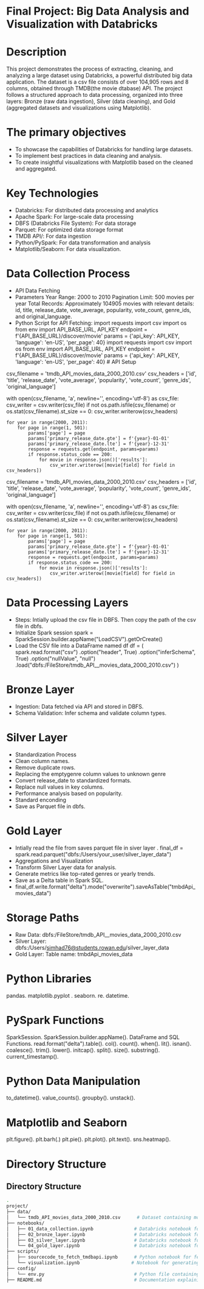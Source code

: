 # Final Project: Big Data Analysis and Visualization with Databricks
# Description
This project demonstrates the process of extracting, cleaning, and analyzing a large dataset using Databricks, a powerful distributed big data application. The dataset is a csv file consists of over 104,905 rows and 8 columns, obtained through TMDB(the movie dtabase) API. The project follows a structured approach to data processing, organized into three layers: Bronze (raw data ingestion), Silver (data cleaning), and Gold (aggregated datasets and visualizations using Matplotlib).
# The primary objectives
- To showcase the capabilities of Databricks for handling large datasets.
- To implement best practices in data cleaning and analysis.
- To create insightful visualizations with Matplotlib based on the cleaned and aggregated.
# Key Technologies
- Databricks: For distributed data processing and analytics
- Apache Spark: For large-scale data processing
- DBFS (Databricks File System): For data storage
- Parquet: For optimized data storage format
- TMDB API/: For data ingestion
- Python/PySpark: For data transformation and analysis
- Matplotlib/Seaborn: For data visualization.
# Data Collection Process
- API Data Fetching
- Parameters
Year Range: 2000 to 2010
Pagination Limit: 500 movies per year
Total Records: Approximately 104905 movies with  relevant details: id, title, release_date, vote_average, popularity, vote_count, genre_ids, and original_language.
- Python Script for API Fetching: 
import requests
import csv
import os
from env import API_BASE_URL, API_KEY
endpoint = f'{API_BASE_URL}/discover/movie'
params = {'api_key': API_KEY, 'language': 'en-US', 'per_page': 40} import requests
import csv
import os
from env import API_BASE_URL, API_KEY
endpoint = f'{API_BASE_URL}/discover/movie'
params = {'api_key': API_KEY, 'language': 'en-US', 'per_page': 40} # API Setup

csv_filename = 'tmdb_API_movies_data_2000_2010.csv'
csv_headers = ['id', 'title', 'release_date', 'vote_average', 'popularity', 'vote_count', 'genre_ids', 'original_language']

with open(csv_filename, 'a', newline='', encoding='utf-8') as csv_file:
    csv_writer = csv.writer(csv_file)
    if not os.path.isfile(csv_filename) or os.stat(csv_filename).st_size == 0:
        csv_writer.writerow(csv_headers)

    for year in range(2000, 2011):
        for page in range(1, 501):
            params['page'] = page
            params['primary_release_date.gte'] = f'{year}-01-01'
            params['primary_release_date.lte'] = f'{year}-12-31'
            response = requests.get(endpoint, params=params)
            if response.status_code == 200:
                for movie in response.json()['results']:
                    csv_writer.writerow([movie[field] for field in csv_headers])


csv_filename = 'tmdb_API_movies_data_2000_2010.csv'
csv_headers = ['id', 'title', 'release_date', 'vote_average', 'popularity', 'vote_count', 'genre_ids', 'original_language']

with open(csv_filename, 'a', newline='', encoding='utf-8') as csv_file:
    csv_writer = csv.writer(csv_file)
    if not os.path.isfile(csv_filename) or os.stat(csv_filename).st_size == 0:
        csv_writer.writerow(csv_headers)

    for year in range(2000, 2011):
        for page in range(1, 501):
            params['page'] = page
            params['primary_release_date.gte'] = f'{year}-01-01'
            params['primary_release_date.lte'] = f'{year}-12-31'
            response = requests.get(endpoint, params=params)
            if response.status_code == 200:
                for movie in response.json()['results']:
                    csv_writer.writerow([movie[field] for field in csv_headers])
# Data Processing Layers
- Steps:
Intially upload the csv file in DBFS. Then copy the path of the csv file in dbfs.
- Initialize Spark session
spark = SparkSession.builder.appName("LoadCSV").getOrCreate()
- Load the CSV file into a DataFrame named df
df = (
spark.read.format("csv")
.option("header", True)
.option("inferSchema", True)
.option("nullValue", "null")
.load("dbfs:/FileStore/tmdb_API__movies_data_2000_2010.csv")
)
# Bronze Layer
- Ingestion: Data fetched via API and stored in DBFS.
- Schema Validation: Infer schema and validate column types.
# Silver Layer
- Standardization Process
- Clean column names.
- Remove duplicate rows.
- Replacing the emptygenre column values to unknown genre
- Convert release_date to standardized formats.
- Replace null values in key columns.
- Performance analysis based on popularity.
- Standard enconding
- Save as Parquet file in dbfs.
# Gold Layer
- Intially read the file from saves parquet file in siver layer . final_df = spark.read.parquet("dbfs:/Users/your_user/silver_layer_data")
- Aggregations and Visualization
- Transform Silver Layer data for analysis.
- Generate metrics like top-rated genres or yearly trends.
- Save as a Delta table in Spark SQL.
- final_df.write.format("delta").mode("overwrite").saveAsTable("tmbdApi_movies_data")
# Storage Paths
- Raw Data: dbfs:/FileStore/tmdb_API__movies_data_2000_2010.csv
- Silver Layer: dbfs:/Users/simhad76@students.rowan.edu/silver_layer_data
- Gold Layer: Table name: tmbdApi_movies_data
# Python Libraries
pandas.
matplotlib.pyplot .
seaborn.
re.
datetime.
# PySpark Functions
SparkSession.
SparkSession.builder.appName(). 
DataFrame and SQL Functions.
read.format("delta").table().
col().
count().
when().
lit().
isnan().
coalesce().
trim().
lower().
initcap().
split().
size().
substring().
current_timestamp().
# Python Data Manipulation
to_datetime().
value_counts().
groupby().
unstack().
# Matplotlib and Seaborn
plt.figure().
plt.barh(.)
plt.pie().
plt.plot().
plt.text().
sns.heatmap().
# Directory Structure
## Directory Structure

```bash
.
project/
├── data/
│   └── tmdb_API_movies_data_2000_2010.csv      # Dataset containing movie data from TMDB API.
├── notebooks/
│   ├── 01_data_collection.ipynb               # Databricks notebook for fetching data from the TMDB API.
│   ├── 02_bronze_layer.ipynb                  # Databricks notebook for loading and inspecting raw data.
│   ├── 03_silver_layer.ipynb                  # Databricks notebook for cleaning and transforming data.
│   └── 04_gold_layer.ipynb                    # Databricks notebook for creating aggregated datasets and visualizations.
├── scripts/
│   ├── sourcecode_to_fetch_tmdbapi.ipynb      # Python notebook for fetching TMDB API data (if used externally).
│   └── visualization.ipynb                   # Notebook for generating visualizations programmatically.
├── config/
│   └── env.py                                 # Python file containing API keys and configuration parameters.
├── README.md                                  # Documentation explaining the project workflow.


```










